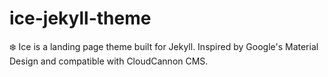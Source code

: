 # ice-jekyll-theme
:snowflake: Ice is a landing page theme built for Jekyll. Inspired by Google's Material Design and compatible with CloudCannon CMS.

